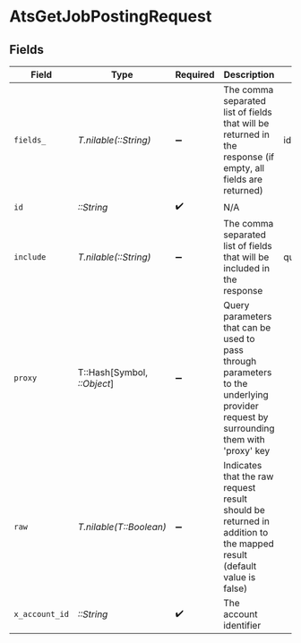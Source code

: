 # AtsGetJobPostingRequest


## Fields

| Field                                                                                                                                                                                                           | Type                                                                                                                                                                                                            | Required                                                                                                                                                                                                        | Description                                                                                                                                                                                                     | Example                                                                                                                                                                                                         |
| --------------------------------------------------------------------------------------------------------------------------------------------------------------------------------------------------------------- | --------------------------------------------------------------------------------------------------------------------------------------------------------------------------------------------------------------- | --------------------------------------------------------------------------------------------------------------------------------------------------------------------------------------------------------------- | --------------------------------------------------------------------------------------------------------------------------------------------------------------------------------------------------------------- | --------------------------------------------------------------------------------------------------------------------------------------------------------------------------------------------------------------- |
| `fields_`                                                                                                                                                                                                       | *T.nilable(::String)*                                                                                                                                                                                           | :heavy_minus_sign:                                                                                                                                                                                              | The comma separated list of fields that will be returned in the response (if empty, all fields are returned)                                                                                                    | id,remote_id,title,locations,internal,status,job_id,remote_job_id,content,compensation,employment_type,employment_contract_type,external_url,external_apply_url,questionnaires,start_date,updated_at,created_at |
| `id`                                                                                                                                                                                                            | *::String*                                                                                                                                                                                                      | :heavy_check_mark:                                                                                                                                                                                              | N/A                                                                                                                                                                                                             |                                                                                                                                                                                                                 |
| `include`                                                                                                                                                                                                       | *T.nilable(::String)*                                                                                                                                                                                           | :heavy_minus_sign:                                                                                                                                                                                              | The comma separated list of fields that will be included in the response                                                                                                                                        | questionnaires                                                                                                                                                                                                  |
| `proxy`                                                                                                                                                                                                         | T::Hash[Symbol, *::Object*]                                                                                                                                                                                     | :heavy_minus_sign:                                                                                                                                                                                              | Query parameters that can be used to pass through parameters to the underlying provider request by surrounding them with 'proxy' key                                                                            |                                                                                                                                                                                                                 |
| `raw`                                                                                                                                                                                                           | *T.nilable(T::Boolean)*                                                                                                                                                                                         | :heavy_minus_sign:                                                                                                                                                                                              | Indicates that the raw request result should be returned in addition to the mapped result (default value is false)                                                                                              |                                                                                                                                                                                                                 |
| `x_account_id`                                                                                                                                                                                                  | *::String*                                                                                                                                                                                                      | :heavy_check_mark:                                                                                                                                                                                              | The account identifier                                                                                                                                                                                          |                                                                                                                                                                                                                 |